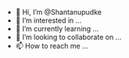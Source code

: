 - 👋 Hi, I’m @Shantanupudke
- 👀 I’m interested in ...
- 🌱 I’m currently learning ...
- 💞️ I’m looking to collaborate on ...
- 📫 How to reach me ...

<!---
Shantanupudke/Shantanupudke is a ✨ special ✨ repository because its `README.md` (this file) appears on your GitHub profile.
You can click the Preview link to take a look at your changes.
--->
